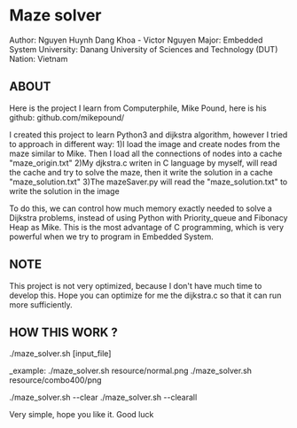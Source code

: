 # Maze solver 
Author: Nguyen Huynh Dang Khoa - Victor Nguyen
Major: Embedded System
University: Danang University of Sciences and Technology (DUT)
Nation: Vietnam

##  ABOUT
Here is the project I learn from Computerphile, Mike Pound, here is his github:
github.com/mikepound/

I created this project to learn Python3 and dijkstra algorithm, however I tried to approach
in different way:
  1)I load the image and create nodes from the maze similar to Mike.
    Then I load all the connections of nodes into a cache "maze_origin.txt"
  2)My djkstra.c writen in C language by myself, will read the cache and try to solve
    the maze, then it write the solution in a cache "maze_solution.txt"
  3)The mazeSaver.py will read the "maze_solution.txt" to write the solution in the image

To do this, we can control how much memory exactly needed to solve a Dijkstra problems, instead
of using Python with Priority_queue and Fibonacy Heap as Mike. This is the most advantage of C
programming, which is very powerful when we try to program in Embedded System. 

## NOTE
This project is not very optimized, because I don't have much time to develop this. Hope you
can optimize for me the dijkstra.c so that it can run more sufficiently.

## HOW THIS WORK ?

./maze_solver.sh [input_file]

_example: ./maze_solver.sh resource/normal.png
          ./maze_solver.sh resource/combo400/png
          
./maze_solver.sh --clear
./maze_solver.sh --clearall

Very simple, hope you like it. Good luck
